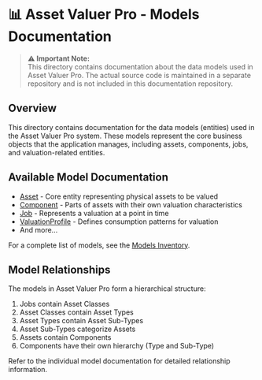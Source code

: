# 📊 Asset Valuer Pro - Models Documentation

> **⚠️ Important Note:**  
> This directory contains documentation about the data models used in Asset Valuer Pro. The actual source code is maintained in a separate repository and is not included in this documentation repository.

## Overview

This directory contains documentation for the data models (entities) used in the Asset Valuer Pro system. These models represent the core business objects that the application manages, including assets, components, jobs, and valuation-related entities.

## Available Model Documentation

- [Asset](Asset.md) - Core entity representing physical assets to be valued
- [Component](Component.md) - Parts of assets with their own valuation characteristics
- [Job](Job.md) - Represents a valuation at a point in time
- [ValuationProfile](ValuationProfile.md) - Defines consumption patterns for valuation
- And more...

For a complete list of models, see the [Models Inventory](Models_Inventory.md).

## Model Relationships

The models in Asset Valuer Pro form a hierarchical structure:

1. Jobs contain Asset Classes
2. Asset Classes contain Asset Types
3. Asset Types contain Asset Sub-Types
4. Asset Sub-Types categorize Assets
5. Assets contain Components
6. Components have their own hierarchy (Type and Sub-Type)

Refer to the individual model documentation for detailed relationship information.
